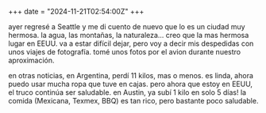 +++
date = "2024-11-21T02:54:00Z"
+++

ayer regresé a Seattle y me di cuento de nuevo que lo es un ciudad muy hermosa. la agua, las montañas, la naturaleza… creo que la mas hermosa lugar en EEUU. va a estar difícil dejar, pero voy a decir mis despedidas con unos viajes de fotografía. tomé unos fotos por el avion durante nuestro aproximación.

en otras noticias, en Argentina, perdí 11 kilos, mas o menos. es linda, ahora puedo usar mucha ropa que tuve en cajas. pero ahora que estoy en EEUU, el truco continúa ser saludable. en Austin, ya subí 1 kilo en solo 5 días! la comida (Mexicana, Texmex, BBQ) es tan rico, pero bastante poco saludable.
